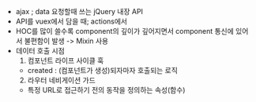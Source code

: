 - ajax ; data 요청할때 쓰는 jQuery 내장 API
- API를 vuex에서 담을 때; actions에서
- HOC를 많이 쓸수록 component의 깊이가 깊어지면서 component 통신에 있어서 불편함이 발생 -> Mixin 사용
- 데이터 호출 시점
  1. 컴포넌트 라이프 사이클 훅
    - created : (컴포넌트가 생성)되자마자 호출되는 로직
  2. 라우터 네비게이션 가드
    - 특정 URL로 접근하기 전의 동작을 정의하는 속성(함수)
